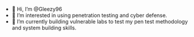 - 👋 Hi, I’m @Gleezy96
- 👀 I’m interested in using penetration testing and cyber defense.
- 🌱 I’m currently building vulnerable labs to test my pen test methodology and system building skills.

<!---
Gleezy96/Gleezy96 is a ✨ special ✨ repository because its `README.md` (this file) appears on your GitHub profile.
You can click the Preview link to take a look at your changes.
--->
